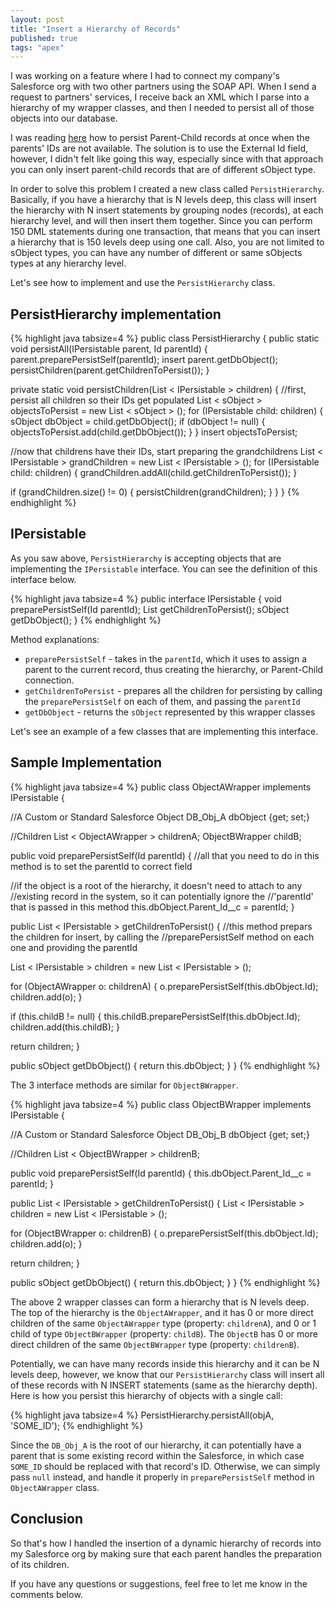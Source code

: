 ```yaml
---
layout: post
title: "Insert a Hierarchy of Records"
published: true
tags: "apex"
---
```


I was working on a feature where I had to connect my company's Salesforce org with two other partners using the SOAP API. When I send a request to partners' services, I receive back an XML which I parse into a hierarchy of my wrapper classes, and then I needed to persist all of those objects into our database.

I was reading [here](https://developer.salesforce.com/docs/atlas.en-us.apexcode.meta/apexcode/langCon_apex_dml_foreign_keys.htm) how to persist Parent-Child records at once when the parents' IDs are not available. The solution is to use the External Id field, however, I didn't felt like going this way, especially since with that approach you can only insert parent-child records that are of different sObject type. 

In order to solve this problem I created a new class called `PersistHierarchy`. Basically, if you have a hierarchy that is N levels deep, this class will insert the hierarchy with N insert statements by grouping nodes (records), at each hierarchy level, and will then insert them together. Since you can perform 150 DML statements during one transaction, that means that you can insert a hierarchy that is 150 levels deep using one call. Also, you are not limited to sObject types, you can have any number of different or same sObjects types at any hierarchy level.

Let's see how to implement and use the `PersistHierarchy` class.

## PersistHierarchy implementation

{% highlight java tabsize=4 %}
public class PersistHierarchy {
 public static void persistAll(IPersistable parent, Id parentId) {
  parent.preparePersistSelf(parentId);
  insert parent.getDbObject();
  persistChildren(parent.getChildrenToPersist());
 }

 private static void persistChildren(List < IPersistable > children) {
  //first, persist all children so their IDs get populated
  List < sObject > objectsToPersist = new List < sObject > ();
  for (IPersistable child: children) {
   sObject dbObject = child.getDbObject();
   if (dbObject != null) {
    objectsToPersist.add(child.getDbObject());
   }
  }
  insert objectsToPersist;

  //now that childrens have their IDs, start preparing the grandchildrens
  List < IPersistable > grandChildren = new List < IPersistable > ();
  for (IPersistable child: children) {
   grandChildren.addAll(child.getChildrenToPersist());
  }

  if (grandChildren.size() != 0) {
   persistChildren(grandChildren);
  }
 }
}
{% endhighlight %}

## IPersistable

As you saw above, `PersistHierarchy` is accepting objects that are implementing the `IPersistable` interface. You can see the definition of this interface below.

{% highlight java tabsize=4 %}
public interface IPersistable {
 void preparePersistSelf(Id parentId);
 List<IPersistable> getChildrenToPersist();
 sObject getDbObject();
}
{% endhighlight %}

Method explanations:

* `preparePersistSelf` - takes in the `parentId`, which it uses to assign a parent to the current record, thus creating the hierarchy, or Parent-Child connection.
* `getChildrenToPersist` - prepares all the children for persisting by calling the `preparePersistSelf` on each of them, and passing the `parentId`
* `getDbObject` - returns the `sObject` represented by this wrapper classes

Let's see an example of a few classes that are implementing this interface.

## Sample Implementation

{% highlight java tabsize=4 %}
public class ObjectAWrapper implements IPersistable {

 //A Custom or Standard Salesforce Object
 DB_Obj_A dbObject {get; set;}
 
 //Children
 List < ObjectAWrapper > childrenA;
 ObjectBWrapper childB;

 public void preparePersistSelf(Id parentId) {
  //all that you need to do in this method is to set the parentId to correct field
  
  //if the object is a root of the hierarchy, it doesn't need to  attach to any
  //existing record in the system, so it can potentially ignore the 
  //'parentId' that is passed in this method
  this.dbObject.Parent_Id__c = parentId;
 }

 public List < IPersistable > getChildrenToPersist() {
  //this method prepars the children for insert, by calling the
  //preparePersistSelf method on each one and providing the parentId
  
  List < IPersistable > children = new List < IPersistable > ();

  for (ObjectAWrapper o: childrenA) {
   o.preparePersistSelf(this.dbObject.Id);
   children.add(o);
  }

  if (this.childB != null) {
   this.childB.preparePersistSelf(this.dbObject.Id);
   children.add(this.childB);
  }

  return children;
 }

 public sObject getDbObject() {
  return this.dbObject;
 }
}
{% endhighlight %}

The 3 interface methods are similar for `ObjectBWrapper`.

{% highlight java tabsize=4 %}
public class ObjectBWrapper implements IPersistable {
 
 //A Custom or Standard Salesforce Object
 DB_Obj_B dbObject {get; set;}
 
 //Children
 List < ObjectBWrapper > childrenB;

 public void preparePersistSelf(Id parentId) {
  this.dbObject.Parent_Id__c = parentId;
 }

 public List < IPersistable > getChildrenToPersist() {
  List < IPersistable > children = new List < IPersistable > ();

  for (ObjectBWrapper o: childrenB) {
   o.preparePersistSelf(this.dbObject.Id);
   children.add(o);
  }

  return children;
 }

 public sObject getDbObject() {
  return this.dbObject;
 }
}
{% endhighlight %}


The above 2 wrapper classes can form a hierarchy that is N levels deep. The top of the hierarchy is the `ObjectAWrapper`, and it has 0 or more direct children of the same `ObjectAWrapper` type (property: `childrenA`), and 0 or 1 child of type `ObjectBWrapper` (property: `childB`). The `ObjectB` has 0 or more direct children of the same `ObjectBWrapper` type (property: `childrenB`).

Potentially, we can have many records inside this hierarchy and it can be N levels deep, however, we know that our `PersistHierarchy` class will insert all of these records with N INSERT statements (same as the hierarchy depth). Here is how you persist this hierarchy of objects with a single call:

{% highlight java tabsize=4 %}
PersistHierarchy.persistAll(objA, 'SOME_ID');
{% endhighlight %}

Since the `DB_Obj_A` is the root of our hierarchy, it can potentially have a parent that is some existing record within the Salesforce, in which case `SOME_ID` should be replaced with that record's ID. Otherwise, we can simply pass `null` instead, and handle it properly in `preparePersistSelf` method in `ObjectAWrapper` class.

## Conclusion

So that's how I handled the insertion of a dynamic hierarchy of records into my Salesforce org by making sure that each parent handles the preparation of its children.

If you have any questions or suggestions, feel free to let me know in the comments below.
